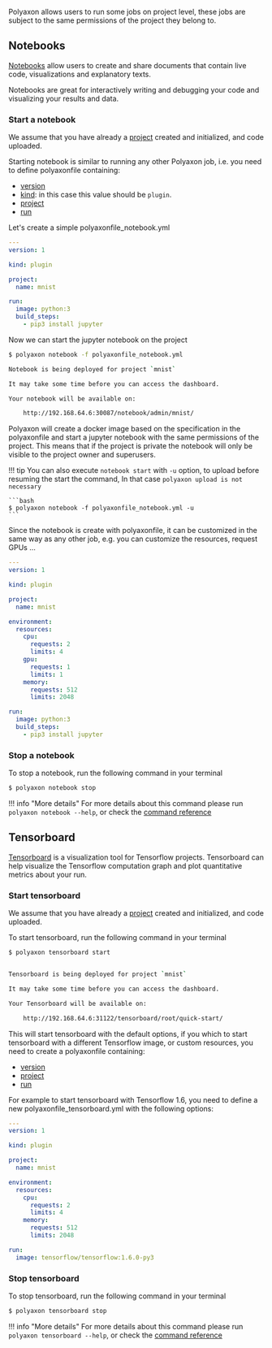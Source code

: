 Polyaxon allows users to run some jobs on project level, these jobs are subject to the same permissions of the project they belong to.


## Notebooks

[Notebooks](https://jupyter.org/) allow users to create and share documents that contain live code,
visualizations and explanatory texts.

Notebooks are great for interactively writing and debugging your code and visualizing your results and data.

### Start a notebook

We assume that you have already a [project](projects) created and initialized, and code uploaded.

Starting notebook is similar to running any other Polyaxon job, i.e. you need to define polyaxonfile containing:

 * [version](/polyaxonfile_specification/sections#version)
 * [kind](/polyaxonfile_specification/sections#kind): in this case this value should be `plugin`.
 * [project](/polyaxonfile_specification/sections#project)
 * [run](/polyaxonfile_specification/sections#version)

Let's create a simple polyaxonfile_notebook.yml

```yaml
---
version: 1

kind: plugin

project:
  name: mnist

run:
  image: python:3
  build_steps:
    - pip3 install jupyter
```

Now we can start the jupyter notebook on the project

```bash
$ polyaxon notebook -f polyaxonfile_notebook.yml

Notebook is being deployed for project `mnist`

It may take some time before you can access the dashboard.

Your notebook will be available on:

    http://192.168.64.6:30087/notebook/admin/mnist/
```

Polyaxon will create a docker image based on the specification in the polyaxonfile and
start a jupyter notebook with the same permissions of the project.
This means that if the project is private the notebook will only be visible to the project owner and superusers.

!!! tip
    You can also execute `notebook start` with `-u` option, to upload before resuming the start the command,
    In that case `polyaxon upload is not necessary`

    ```bash
    $ polyaxon notebook -f polyaxonfile_notebook.yml -u
    ```


Since the notebook is create with polyaxonfile, it can be customized in the same way as any other job, e.g. you can customize the resources, request GPUs ...

```yaml
---
version: 1

kind: plugin

project:
  name: mnist

environment:
  resources:
    cpu:
      requests: 2
      limits: 4
    gpu:
      requests: 1
      limits: 1
    memory:
      requests: 512
      limits: 2048

run:
  image: python:3
  build_steps:
    - pip3 install jupyter
```

### Stop a notebook

To stop a notebook, run the following command in your terminal

```bash
$ polyaxon notebook stop
```


!!! info "More details"
    For more details about this command please run `polyaxon notebook --help`,
    or check the [command reference](/polyaxon_cli/commands/notebook)


## Tensorboard

[Tensorboard](https://www.tensorflow.org/programmers_guide/summaries_and_tensorboard) is a visualization tool for Tensorflow projects.
Tensorboard can help visualize the Tensorflow computation graph and plot quantitative metrics about your run.

### Start tensorboard

We assume that you have already a [project](projects) created and initialized, and code uploaded.

To start tensorboard, run the following command in your terminal

```bash
$ polyaxon tensorboard start


Tensorboard is being deployed for project `mnist`

It may take some time before you can access the dashboard.

Your Tensorboard will be available on:

    http://192.168.64.6:31122/tensorboard/root/quick-start/
```

This will start tensorboard with the default options,
if you which to start tensorboard with a different Tensorflow image, or custom resources,
you need to create a polyaxonfile containing:

 * [version](/polyaxonfile_specification/sections#version)
 * [project](/polyaxonfile_specification/sections#project)
 * [run](/polyaxonfile_specification/sections#version)

For example to start tensorboard with Tensorflow 1.6, you need to define a new polyaxonfile_tensorboard.yml with the following options:


```yaml
---
version: 1

kind: plugin

project:
  name: mnist

environment:
  resources:
    cpu:
      requests: 2
      limits: 4
    memory:
      requests: 512
      limits: 2048

run:
  image: tensorflow/tensorflow:1.6.0-py3
```


### Stop tensorboard

To stop tensorboard, run the following command in your terminal

```bash
$ polyaxon tensorboard stop
```

!!! info "More details"
    For more details about this command please run `polyaxon tensorboard --help`,
    or check the [command reference](/polyaxon_cli/commands/tensorboard)
